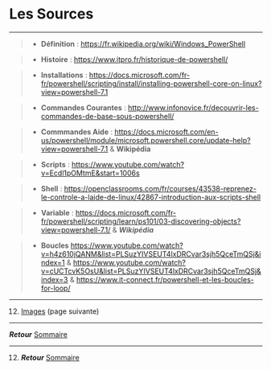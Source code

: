 # Les Sources 
---

>- **Définition** : https://fr.wikipedia.org/wiki/Windows_PowerShell

>- **Histoire** : https://www.itpro.fr/historique-de-powershell/

>- **Installations** : https://docs.microsoft.com/fr-fr/powershell/scripting/install/installing-powershell-core-on-linux?view=powershell-7.1

>- **Commandes Courantes** : http://www.infonovice.fr/decouvrir-les-commandes-de-base-sous-powershell/

>- **Commmandes Aide** : https://docs.microsoft.com/en-us/powershell/module/microsoft.powershell.core/update-help?view=powershell-7.1 & **Wikipédia**

>- **Scripts** : https://www.youtube.com/watch?v=Ecdl1pOMtmE&start=1006s

>- **Shell** : https://openclassrooms.com/fr/courses/43538-reprenez-le-controle-a-laide-de-linux/42867-introduction-aux-scripts-shell

>- **Variable** : https://docs.microsoft.com/fr-fr/powershell/scripting/learn/ps101/03-discovering-objects?view=powershell-7.1/ & ***Wikipédia***

>- **Boucles**  https://www.youtube.com/watch?v=h4z610jQANM&list=PLSuzYIVSEUT4lxDRCvar3sjh5QceTmQSj&index=1 & https://www.youtube.com/watch?v=cUCTcvK5OsU&list=PLSuzYIVSEUT4lxDRCvar3sjh5QceTmQSj&index=3 & https://www.it-connect.fr/powershell-et-les-boucles-for-loop/

---
12.   [Images](https://github.com/Anescoo/Linux/tree/main/Images) (page suivante) 
---
 ***Retour***  [Sommaire](https://github.com/Anescoo/Linux)

 ---
 12.   ***Retour*** [Sommaire](https://github.com/Anescoo/Linux)